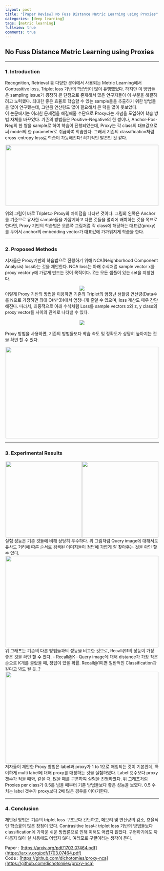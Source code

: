 ```yaml
---
layout: post
title: "[Paper Review] No Fuss Distance Metric Learning using Proxies"
categories: [deep learning]
tags: [metric learning]
fullview: true
comments: true
---
```



## No Fuss Distance Metric Learning using Proxies

---
### 1. Introduction
Recognition, Retrieval 등 다양한 분야에서 사용되는 Metric Learning에서 Contrasitive loss, Triplet loss 기반의 학습법이 많이 유행했었다. 하지만 이 방법들은 sampling issue가 굉장히 큰 단점으로 존재해서 많은 연구자들이 이 부분을 해결하려고 노력했다. 최대한 좋은 효율로 학습할 수 있는 sample들을 추출하기 위한 방법들을 많이 연구했는데, 그만큼 연산량도 많이 필요해서 큰 덕을 많이 못보았다.  
이 논문에서는 이러한 문제점을 해결해줄 수단으로 Proxy라는 개념을 도입하여 학습 방법 자체를 바꾸었다. 기존의 방법들은 Positive-Negative의 한 쌍이나, Anchor-Pos-Neg의 한 쌍을 sample로 하여 학습이 진행되었는데, Proxy는 각 class의 대표값으로써 model의 한 parameter로 취급하여 학습한다. 그래서 기존의 classification처럼 cross-entropy loss로 학습이 가능해진다! 획기적인 발견인 것 같다.

<center><img src='{{ "/assets/images/proxy_02.PNG" | relative_url }}' width="500" height="200"></center>

위의 그림이 바로 Triplet과 Proxy의 차이점을 나타낸 것이다. 그림의 왼쪽은 Anchor를 기준으로 유사한 sample들을 가깝게하고 다른 것들을 멀리에 배치하는 것을 목표로 한다면, Proxy 기반의 학습법은 오른쪽 그림처럼 각 class에 해당하는 대표값(proxy)를 두어서 anchor의 embedding vector가 대표값에 가까워지게 학습을 한다.

---
### 2. Proposed Methods
저자들은 Proxy기반의 학습법으로 진행하기 위해 NCA(Neighborhood Component Analysis) loss라는 것을 제안한다. NCA loss는 아래 수식처럼 sample vector x를 proxy vector y에 가깝게 만드는 것이 목적이다. Z는 모든 샘플이 있는 set을 지칭한다.
<br><center><img style="vertical-align:middle" src="http://latex.codecogs.com/png.latex?\dpi{100}\bg_white L_{NCA}(x,y,Z) = -\log(\frac{\exp(-d(x,y))}{ \sum_{z\in{Z}}\exp(-d(x,z))})"/> </center>
이렇게 Proxy 기반의 방법을 이용하면 기존의 Triplet의 엄청난 샘플링 연산량(Data수를 N으로 가정하면 최대 O(N^3))에서 엄청나게 줄일 수 있으며, loss 계산도 매우 간단해진다. 따라서, 최종적으로 아래 수식처럼 Loss를 sample vectors x와 z, y class의 proxy vector들 사이의 관계로 나타낼 수 있다.
<br><br><center><img style="vertical-align:middle" src="http://latex.codecogs.com/png.latex?\dpi{100}\bg_white \begin{align*} L_{Ranking}(x,y,z) &= H(\left \| \alpha x -p(y) \right \| - \left \| \alpha x -p(z) \right \|) \\
&= H({\left \| \alpha x -p(y) \right \|}^2 - {\left \| \alpha x -p(z) \right \|}^2) \\
&= H(2\alpha (x^T p(z)-x^T p(y))) = H(x^T p(z) - x^T p(y)) \end{align*}"/> </center>
<br>
Proxy 방법을 사용하면, 기존의 방법들보다 학습 속도 및 정확도가 상당히 높아지는 것을 확인 할 수 있다.
<center><img src='{{ "/assets/images/proxy_01.PNG" | relative_url }}' width="500" height="300"></center>

---
### 3. Experimental Results
<center><img src='{{ "/assets/images/proxy_03.PNG" | relative_url }}' width="250" height="250"><img src='{{ "/assets/images/proxy_06.PNG" | relative_url }}' width="250" height="250"></center>
실험 성능은 기존 것들에 비해 상당히 우수하다. 위 그림처럼 Query image에 대해서도 유사도 거리에 따른 순서로 검색된 이미지들이 정답에 가깝게 잘 찾아주는 것을 확인 할 수 있다.

<center><img src='{{ "/assets/images/proxy_05.PNG" | relative_url }}' width="500" height="300"></center>
위 그래프는 기존의 다른 방법들과의 성능을 비교한 것으로, Recall@1의 성능이 가장 좋은 것을 확인 할 수 있다. 
- Recall@K : Query image에 대해 distance가 가장 작은 순으로 K개를 골랐을 때, 정답이 있을 확률. Recall@1이면 일반적인 Classification과 같다고 봐도 될 듯..?


<center><img src='{{ "/assets/images/proxy_09.PNG" | relative_url }}' width="500" height="300"></center>
저자들이 제안한 Proxy 방법은 label과 proxy가 1 to 1으로 매칭되는 것이 기본인데, 특이하게 multi label에 대해 proxy를 매칭하는 것을 실험하였다. Label 갯수보다 proxy 갯수가 적을 때와, 같을 때, 많을 때를 구분하여 실험을 진행하였다. 위 그래프처럼 Proxies per class가 0.5를 넘을 때부터 기존 방법들보다 좋은 성능을 보였다. 0.5 수치는 label 갯수가 proxy보다 2배 많은 경우를 이야기한다.


---
### 4. Conclusion
제안된 방법은 기존의 triplet loss 구조보다 간단하고, 메모리 및 연산량의 감소, 효율적인 학습률의 많은 장점이 있다. Contrasitive loss나 triplet loss 기반의 방법들보다 classification에 가까운 쉬운 방법론으로 인해 이해도 어렵지 않았다. 구현하기에도 까다롭지 않아 실 사용에도 어렵지 않다. 여러모로 구글이라는 생각이 든다. 


Paper : [https://arxiv.org/pdf/1703.07464.pdf](https://arxiv.org/pdf/1703.07464.pdf)  
Code : [https://github.com/dichotomies/proxy-nca](https://github.com/dichotomies/proxy-nca)